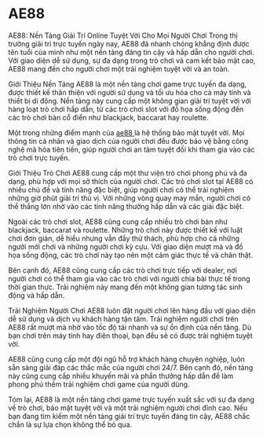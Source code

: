 # AE88
AE88: Nền Tảng Giải Trí Online Tuyệt Vời Cho Mọi Người Chơi
Trong thị trường giải trí trực tuyến ngày nay, AE88 đã nhanh chóng khẳng định được tên tuổi của mình như một nền tảng đáng tin cậy và hấp dẫn cho người chơi. Với giao diện dễ sử dụng, sự đa dạng trong trò chơi và cam kết bảo mật cao, AE88 mang đến cho người chơi một trải nghiệm tuyệt vời và an toàn.

Giới Thiệu Nền Tảng
AE88 là một nền tảng chơi game trực tuyến đa dạng, được thiết kế thân thiện với người sử dụng và tối ưu hóa cho cả máy tính và thiết bị di động. Nền tảng này cung cấp một không gian giải trí tuyệt vời với hàng loạt trò chơi hấp dẫn, từ các trò chơi slot với đồ họa sống động đến các trò chơi bàn cổ điển như blackjack, baccarat hay roulette.

Một trong những điểm mạnh của <a href="https://ae88-online.com"> ae88 </a>  là hệ thống bảo mật tuyệt vời. Mọi thông tin cá nhân và giao dịch của người chơi đều được bảo vệ bằng công nghệ mã hóa tiên tiến, giúp người chơi an tâm tuyệt đối khi tham gia vào các trò chơi trực tuyến.

Giới Thiệu Trò Chơi
AE88 cung cấp một thư viện trò chơi phong phú và đa dạng, phù hợp với mọi sở thích của người chơi. Các trò chơi slot tại AE88 có nhiều chủ đề và tính năng đặc biệt, giúp người chơi có thể trải nghiệm những giờ phút giải trí thú vị. Với những vòng quay may mắn, người chơi có thể thắng lớn nhờ vào các tính năng thưởng hấp dẫn và các giải đặc biệt.

Ngoài các trò chơi slot, AE88 cũng cung cấp nhiều trò chơi bàn như blackjack, baccarat và roulette. Những trò chơi này được thiết kế với luật chơi đơn giản, dễ hiểu nhưng vẫn đầy thử thách, phù hợp cho cả những người mới chơi và những người chơi kỳ cựu. Với giao diện mượt mà và đồ họa sống động, các trò chơi này tạo nên một cảm giác thực tế và chân thật.

Bên cạnh đó, AE88 cũng cung cấp các trò chơi trực tiếp với dealer, nơi người chơi có thể tham gia vào các trò chơi với người chia bài thực tế trong thời gian thực. Trải nghiệm này mang đến một không gian tương tác sinh động và hấp dẫn.

Trải Nghiệm Người Chơi
AE88 luôn đặt người chơi lên hàng đầu với giao diện dễ sử dụng và dịch vụ khách hàng tận tâm. Trải nghiệm người chơi trên AE88 rất mượt mà nhờ vào tốc độ tải nhanh và sự ổn định của nền tảng. Dù bạn chơi trên máy tính hay điện thoại, bạn đều sẽ có được trải nghiệm tuyệt vời.

AE88 cũng cung cấp một đội ngũ hỗ trợ khách hàng chuyên nghiệp, luôn sẵn sàng giải đáp các thắc mắc của người chơi 24/7. Bên cạnh đó, nền tảng này cũng cung cấp nhiều khuyến mãi và phần thưởng hấp dẫn để làm phong phú thêm trải nghiệm chơi game của người dùng.

Tóm lại, AE88 là một nền tảng chơi game trực tuyến xuất sắc với sự đa dạng về trò chơi, bảo mật tuyệt vời và một trải nghiệm người chơi đỉnh cao. Nếu bạn đang tìm kiếm một nền tảng giải trí trực tuyến đáng tin cậy, AE88 chắc chắn là sự lựa chọn không thể bỏ qua.
